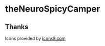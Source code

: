 # theNeuroSpicyCamper

## Thanks
Icons provided by [icons8.com](https://icons8.com/icon/2512/campfire)
